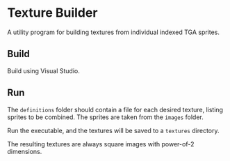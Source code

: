 # Texture Builder

A utility program for building textures from individual indexed TGA sprites.

## Build

Build using Visual Studio.

## Run

The `definitions` folder should contain a file for each desired texture, listing sprites to be combined. The sprites are taken from the `images` folder.

Run the executable, and the textures will be saved to a `textures` directory.

The resulting textures are always square images with power-of-2 dimensions.
